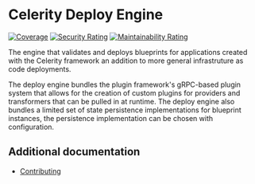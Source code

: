 # Celerity Deploy Engine

[![Coverage](https://sonarcloud.io/api/project_badges/measure?project=two-hundred_celerity-deploy-engine&metric=coverage)](https://sonarcloud.io/summary/new_code?id=two-hundred_celerity-deploy-engine)
[![Security Rating](https://sonarcloud.io/api/project_badges/measure?project=two-hundred_celerity-deploy-engine&metric=security_rating)](https://sonarcloud.io/summary/new_code?id=two-hundred_celerity-deploy-engine)
[![Maintainability Rating](https://sonarcloud.io/api/project_badges/measure?project=two-hundred_celerity-deploy-engine&metric=sqale_rating)](https://sonarcloud.io/summary/new_code?id=two-hundred_celerity-deploy-engine)

The engine that validates and deploys blueprints for applications
created with the Celerity framework an addition to more general infrastruture as code deployments.

The deploy engine bundles the plugin framework's gRPC-based plugin system that allows for the creation of custom plugins for providers and transformers that can be pulled in at runtime.
The deploy engine also bundles a limited set of state persistence implementations for blueprint instances, the persistence implementation can be chosen with configuration.

## Additional documentation

- [Contributing](docs/CONTRIBUTING.md)
